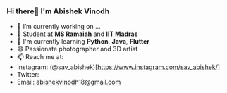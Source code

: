 ### Hi there👋 I'm Abishek Vinodh

- 🔭 I’m currently working on ...
- 🌱 Student at **MS Ramaiah** and **IIT Madras**
- 👯 I'm currently learning **Python**, **Java**, **Flutter**
- 😄 Passionate photographer and 3D artist
- 📫 Reach me at:
- Instagram: (@sav_abishek)[https://www.instagram.com/sav_abishek/]
- Twitter: <ID>
- Email: abishekvinodh18@gmail.com

